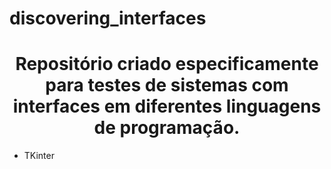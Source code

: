 # discovering_interfaces
<h1 align="center">Repositório criado especificamente para testes de sistemas com interfaces em diferentes linguagens de programação.</h1>
<ul>
     <li>TKinter</li>
</ul>
